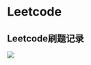 # Leetcode
## Leetcode刷题记录  

![](https://imgcloud.ml/uploads/medium/8b999f68d308ed1cc7a12449ab3c1ef3.png)

